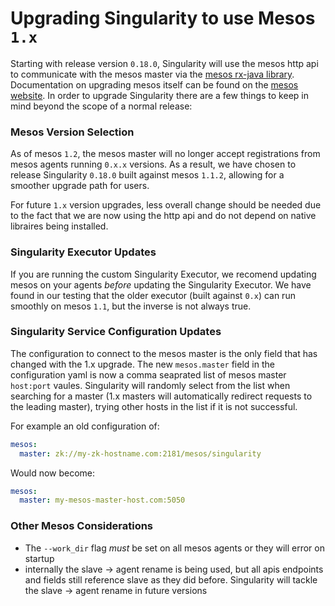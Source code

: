 Upgrading Singularity to use Mesos `1.x`
========================================

Starting with release version `0.18.0`, Singularity will use the mesos http api to communicate with the mesos master via the [mesos rx-java library](https://github.com/mesosphere/mesos-rxjava). Documentation on upgrading mesos itself can be found on the [mesos website](http://mesos.apache.org/documentation/latest/upgrades/). In order to upgrade Singularity there are a few things to keep in mind beyond the scope of a normal release:

### Mesos Version Selection

As of mesos `1.2`, the mesos master will no longer accept registrations from mesos agents running `0.x.x` versions. As a result, we have chosen to release Singularity `0.18.0` built against mesos `1.1.2`, allowing for a smoother upgrade path for users.

For future `1.x` version upgrades, less overall change should be needed due to the fact that we are now using the http api and do not depend on native libraires being installed.

### Singularity Executor Updates

If you are running the custom Singularity Executor, we recomend updating mesos on your agents _before_ updating the Singularity Executor. We have found in our testing that the older executor (built against `0.x`) can run smoothly on mesos `1.1`, but the inverse is not always true.

### Singularity Service Configuration Updates

The configuration to connect to the mesos master is the only field that has changed with the 1.x upgrade. The new `mesos.master` field in the configuration yaml is now a comma seaprated list of mesos master `host:port` vaules. Singularity will randomly select from the list when searching for a master (1.x masters will automatically redirect requests to the leading master), trying other hosts in the list if it is not successful.

For example an old configuration of:

```yaml
mesos:
  master: zk://my-zk-hostname.com:2181/mesos/singularity

```

Would now become:

```yaml
mesos:
  master: my-mesos-master-host.com:5050

```

### Other Mesos Considerations

- The `--work_dir` flag _must_ be set on all mesos agents or they will error on startup
- internally the slave -> agent rename is being used, but all apis endpoints and fields still reference slave as they did before. Singularity will tackle the slave -> agent rename in future versions